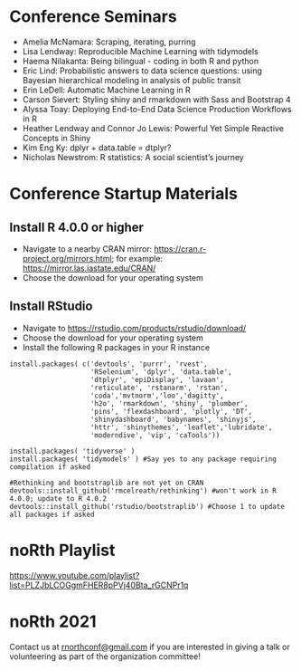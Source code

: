 # Conference Seminars

- Amelia McNamara: Scraping, iterating, purring
- Lisa Lendway: Reproducible Machine Learning with tidymodels
- Haema Nilakanta: Being bilingual - coding in both R and python
- Eric Lind: Probabilistic answers to data science questions: using Bayesian hierarchical modeling in analysis of public transit
- Erin LeDell: Automatic Machine Learning in R
- Carson Sievert: Styling shiny and rmarkdown with Sass and Bootstrap 4
- Alyssa Toay: Deploying End-to-End Data Science Production Workflows in R
- Heather Lendway and Connor Jo Lewis: Powerful Yet Simple Reactive Concepts in Shiny
- Kim Eng Ky: dplyr + data.table = dtplyr?
- Nicholas Newstrom: R statistics: A social scientist’s journey

# Conference Startup Materials

## Install R 4.0.0 or higher
- Navigate to a nearby CRAN mirror: https://cran.r-project.org/mirrors.html; for example: https://mirror.las.iastate.edu/CRAN/
- Choose the download for your operating system

## Install RStudio
- Navigate to https://rstudio.com/products/rstudio/download/
- Choose the download for your operating system
- Install the following R packages in your R instance
```
install.packages( c('devtools', 'purrr', 'rvest', 
                    'RSelenium', 'dplyr', 'data.table', 
                    'dtplyr', 'epiDisplay', 'lavaan',
                    'reticulate', 'rstanarm', 'rstan',
                    'coda','mvtnorm','loo','dagitty',
                    'h2o', 'rmarkdown', 'shiny', 'plumber', 
                    'pins', 'flexdashboard', 'plotly', 'DT',
                    'shinydashboard', 'babynames', 'shinyjs',
                    'httr', 'shinythemes', 'leaflet','lubridate',
                    'moderndive', 'vip', 'caTools'))

install.packages( 'tidyverse' )
install.packages( 'tidymodels' ) #Say yes to any package requiring compilation if asked

#Rethinking and bootstraplib are not yet on CRAN
devtools::install_github('rmcelreath/rethinking') #won't work in R 4.0.0; update to R 4.0.2
devtools::install_github('rstudio/bootstraplib') #Choose 1 to update all packages if asked
```
# noRth Playlist
https://www.youtube.com/playlist?list=PLZJbLCOGgmFHER8pPVj40Bta_rGCNPr1q

# noRth 2021
Contact us at rnorthconf@gmail.com if you are interested in giving a talk or volunteering as part of the organization committee!


